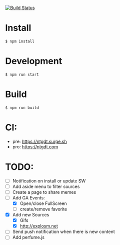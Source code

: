 [![Build Status](https://travis-ci.org/carlosvillu/ntgdt-web.svg?branch=master)](https://travis-ci.org/carlosvillu/ntgdt-web)

# Install

`$ npm install`

# Development

`$ npm run start`

# Build

`$ npm run build`

# CI:

- pre: https://ntgdt.surge.sh
- pro: https://ntgdt.com

# TODO:

- [ ] Notification on install or update SW
- [ ] Add aside menu to filter sources
- [ ] Create a page to share memes
- [ ] Add GA Events:
  - [x] Open/close FullScreen
  - [ ] create/remove favorite
- [x] Add new Sources
  - [x] Gifs
  - [x] http://explosm.net
- [ ] Send push notification when there is new content
- [ ] Add perfume.js

